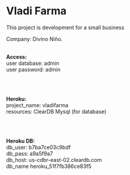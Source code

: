 # Vladi Farma

This project is development for a small business 

Company: Divino Niño.<br>

<br>
<b>Access:</b><br>
user database: admin  <br>
user password: admin  <br>

<br><br>

<b>Heroku:</b><br>
project_name:  vladifarma  <br>
resources:     ClearDB Mysql  (for database)<br>

<br><br>

<b>Heroku DB:</b><br>
db_user:  b7ba7ce03c9bdf<br>
db_pass:  a9a5f9a7<br>
db_host:  us-cdbr-east-02.cleardb.com<br>
db_name   heroku_51f7fb386ce83f5	<br>
